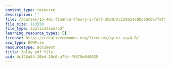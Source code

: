 ```yaml
---
content_type: resource
description: ''
file: /courses/15-401-finance-theory-i-fall-2008/dc128a5420bd20c0a7fef5679e048025_AtT59jxU9es.pdf
file_size: 113550
file_type: application/pdf
learning_resource_types: []
license: https://creativecommons.org/licenses/by-nc-sa/4.0/
ocw_type: OCWFile
resourcetype: Document
title: 3play pdf file
uid: dc128a54-20bd-20c0-a7fe-f5679e048025
---
```

